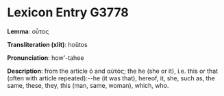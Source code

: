 # Lexicon Entry G3778

**Lemma**: οὗτος

**Transliteration (xlit)**: hoûtos

**Pronunciation**: how'-tahee

**Description**:
from the article ὁ and αὐτός; the he (she or it), i.e. this or that (often with article repeated):--he (it was that), hereof, it, she, such as, the same, these, they, this (man, same, woman), which, who.
